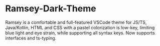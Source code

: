 # Ramsey-Dark-Theme
Ramsey is a comfortable and full-featured VSCode theme for JS/TS, Java/Kotlin, HTML and CSS with a pastel colorization is low-key, limiting blue light and eye strain, while supporting all syntax keys. Now supports interfaces and ts-typing.

